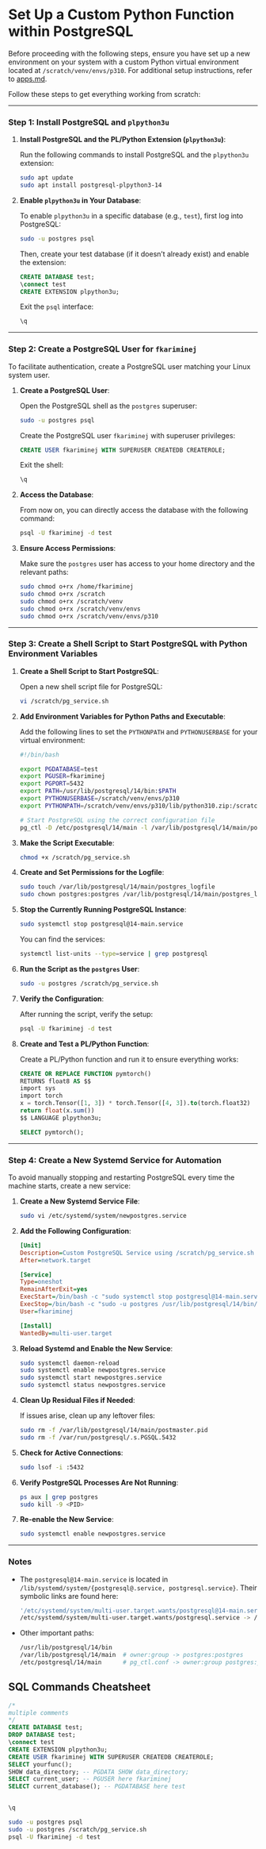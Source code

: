 # Set Up a Custom Python Function within PostgreSQL

Before proceeding with the following steps, ensure you have set up a new environment on your system with a custom Python virtual environment located at `/scratch/venv/envs/p310`. For additional setup instructions, refer to [apps.md](./apps.md).

Follow these steps to get everything working from scratch:

---

### Step 1: Install PostgreSQL and `plpython3u`

1. **Install PostgreSQL and the PL/Python Extension (`plpython3u`)**:

   Run the following commands to install PostgreSQL and the `plpython3u` extension:

   ```bash
   sudo apt update
   sudo apt install postgresql-plpython3-14
   ```

2. **Enable `plpython3u` in Your Database**:

   To enable `plpython3u` in a specific database (e.g., `test`), first log into PostgreSQL:

   ```bash
   sudo -u postgres psql
   ```

   Then, create your test database (if it doesn’t already exist) and enable the extension:

   ```sql
   CREATE DATABASE test; 
   \connect test
   CREATE EXTENSION plpython3u;
   ```

   Exit the `psql` interface:

   ```sql
   \q
   ```

---

### Step 2: Create a PostgreSQL User for `fkariminej`

To facilitate authentication, create a PostgreSQL user matching your Linux system user.

1. **Create a PostgreSQL User**:

   Open the PostgreSQL shell as the `postgres` superuser:

   ```bash
   sudo -u postgres psql
   ```

   Create the PostgreSQL user `fkariminej` with superuser privileges:

   ```sql
   CREATE USER fkariminej WITH SUPERUSER CREATEDB CREATEROLE;
   ```

   Exit the shell:

   ```sql
   \q
   ```

2. **Access the Database**:

   From now on, you can directly access the database with the following command:

   ```bash
   psql -U fkariminej -d test
   ```

3. **Ensure Access Permissions**:

   Make sure the `postgres` user has access to your home directory and the relevant paths:

   ```bash
   sudo chmod o+rx /home/fkariminej
   sudo chmod o+rx /scratch
   sudo chmod o+rx /scratch/venv
   sudo chmod o+rx /scratch/venv/envs
   sudo chmod o+rx /scratch/venv/envs/p310
   ```

---

### Step 3: Create a Shell Script to Start PostgreSQL with Python Environment Variables

1. **Create a Shell Script to Start PostgreSQL**:

   Open a new shell script file for PostgreSQL:

   ```bash
   vi /scratch/pg_service.sh
   ```

2. **Add Environment Variables for Python Paths and Executable**:

   Add the following lines to set the `PYTHONPATH` and `PYTHONUSERBASE` for your virtual environment:

   ```bash
   #!/bin/bash

   export PGDATABASE=test
   export PGUSER=fkariminej
   export PGPORT=5432
   export PATH=/usr/lib/postgresql/14/bin:$PATH
   export PYTHONUSERBASE=/scratch/venv/envs/p310
   export PYTHONPATH=/scratch/venv/envs/p310/lib/python310.zip:/scratch/venv/envs/p310/lib/python3.10:/scratch/venv/envs/p310/lib/python3.10/lib-dynload:/scratch/venv/envs/p310/lib/python3.10/site-packages

   # Start PostgreSQL using the correct configuration file
   pg_ctl -D /etc/postgresql/14/main -l /var/lib/postgresql/14/main/postgres_logfile start
   ```

3. **Make the Script Executable**:

   ```bash
   chmod +x /scratch/pg_service.sh
   ```

4. **Create and Set Permissions for the Logfile**:

   ```bash
   sudo touch /var/lib/postgresql/14/main/postgres_logfile
   sudo chown postgres:postgres /var/lib/postgresql/14/main/postgres_logfile
   ```

5. **Stop the Currently Running PostgreSQL Instance**:

   ```bash
   sudo systemctl stop postgresql@14-main.service
   ```

   You can find the services:

   ```bash
   systemctl list-units --type=service | grep postgresql
   ```

6. **Run the Script as the `postgres` User**:

   ```bash
   sudo -u postgres /scratch/pg_service.sh
   ```

7. **Verify the Configuration**:

   After running the script, verify the setup:

   ```bash
   psql -U fkariminej -d test
   ```

8. **Create and Test a PL/Python Function**:

   Create a PL/Python function and run it to ensure everything works:

   ```sql
   CREATE OR REPLACE FUNCTION pymtorch()
   RETURNS float8 AS $$
   import sys
   import torch
   x = torch.Tensor([1, 3]) * torch.Tensor([4, 3]).to(torch.float32)
   return float(x.sum())
   $$ LANGUAGE plpython3u;

   SELECT pymtorch();
   ```

---

### Step 4: Create a New Systemd Service for Automation

To avoid manually stopping and restarting PostgreSQL every time the machine starts, create a new service:

1. **Create a New Systemd Service File**:

   ```bash
   sudo vi /etc/systemd/system/newpostgres.service
   ```

2. **Add the Following Configuration**:

   ```ini
   [Unit]
   Description=Custom PostgreSQL Service using /scratch/pg_service.sh
   After=network.target

   [Service]
   Type=oneshot
   RemainAfterExit=yes
   ExecStart=/bin/bash -c "sudo systemctl stop postgresql@14-main.service && sudo -u postgres /scratch/pg_service.sh"
   ExecStop=/bin/bash -c "sudo -u postgres /usr/lib/postgresql/14/bin/pg_ctl -D /etc/postgresql/14/main stop"
   User=fkariminej

   [Install]
   WantedBy=multi-user.target
   ```

3. **Reload Systemd and Enable the New Service**:

   ```bash
   sudo systemctl daemon-reload
   sudo systemctl enable newpostgres.service
   sudo systemctl start newpostgres.service
   sudo systemctl status newpostgres.service
   ```

4. **Clean Up Residual Files if Needed**:

   If issues arise, clean up any leftover files:

   ```bash
   sudo rm -f /var/lib/postgresql/14/main/postmaster.pid
   sudo rm -f /var/run/postgresql/.s.PGSQL.5432
   ```

5. **Check for Active Connections**:

   ```bash
   sudo lsof -i :5432
   ```

6. **Verify PostgreSQL Processes Are Not Running**:

   ```bash
   ps aux | grep postgres
   sudo kill -9 <PID>
   ```

7. **Re-enable the New Service**:

   ```bash
   sudo systemctl enable newpostgres.service
   ```

---

### Notes

- The `postgresql@14-main.service` is located in `/lib/systemd/system/{postgresql@.service, postgresql.service}`. Their symbolic links are found here:

  ```bash
  '/etc/systemd/system/multi-user.target.wants/postgresql@14-main.service' -> '/lib/systemd/system/postgresql@.service'
  /etc/systemd/system/multi-user.target.wants/postgresql.service -> /lib/systemd/system/postgresql.service
  ```

- Other important paths:

  ```bash
  /usr/lib/postgresql/14/bin
  /var/lib/postgresql/14/main  # owner:group -> postgres:postgres
  /etc/postgresql/14/main      # pg_ctl.conf -> owner:group postgres:postgres
  ```

## SQL Commands Cheatsheet

```sql
/*
multiple comments
*/
CREATE DATABASE test; 
DROP DATABASE test; 
\connect test 
CREATE EXTENSION plpython3u; 
CREATE USER fkariminej WITH SUPERUSER CREATEDB CREATEROLE;
SELECT yourfunc();
SHOW data_directory; -- PGDATA SHOW data_directory;
SELECT current_user; -- PGUSER here fkariminej
SELECT current_database(); -- PGDATABASE here test


\q
```

```bash
sudo -u postgres psql
sudo -u postgres /scratch/pg_service.sh
psql -U fkariminej -d test
```